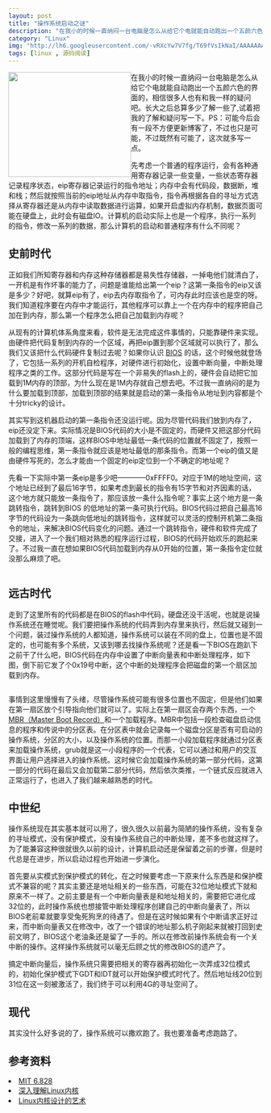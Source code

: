 ```yaml
---
layout: post
title: "操作系统启动之谜"
description: "在我小的时候一直纳闷一台电脑是怎么从给它个电就能自动跑出一个五颜六色的界面的，相信很多人也有和我一样的疑问吧。"
category: "Linux" 
img: "http://lh6.googleusercontent.com/-vRXcYw7V7fg/T69fVsIkNaI/AAAAAAAAAIw/Y3KgmC33VbI/s512/linux.jpg"
tags: [linux , 源码阅读]
---
```

<img src="http://lh6.googleusercontent.com/-vRXcYw7V7fg/T69fVsIkNaI/AAAAAAAAAIw/Y3KgmC33VbI/s512/linux.jpg" alt="" style="float:left;width:243px;height:208px">
<p>
	在我小的时候一直纳闷一台电脑是怎么从给它个电就能自动跑出一个五颜六色的界面的，相信很多人也有和我一样的疑问吧。长大之后总算多少了解一些了,试着把我的了解和疑问写一下。PS：可能今后会有一段不方便更新博客了，不过也只是可能，不过既然有可能了，这次就多写一点。
</p>
<p>
	先考虑一个普通的程序运行，会有各种通用寄存器记录一些变量，一些状态寄存器记录程序状态，eip寄存器记录运行的指令地址；内存中会有代码段，数据断，堆和栈；然后就按照当前的eip地址从内存中取指令，指令再根据各自的寻址方式选择从寄存器还是从内存中读取数据进行运算，如果开启虚拟内存机制，数据页面可能在硬盘上，此时会有磁盘IO。计算机的启动实际上也是一个程序，执行一系列的指令，修改一系列的数据，那么计算机的启动和普通程序有什么不同呢？
</p>
<h2>史前时代</h2>
<p>
	正如我们所知寄存器和内存这种存储器都是易失性存储器，一掉电他们就清白了，一开机是有作坏事的能力了，问题是谁能给出第一个eip？这第一条指令的eip又该是多少？好吧，就算eip有了，eip去内存取指令了，可内存此时应该也是空的呀。我们知道程序要在内存中才能运行，其他程序可以靠上一个在内存中的程序把自己加在到内存，那么第一个程序怎么把自己加载到内存呢？
</p>
<p>
	从现有的计算机体系角度来看，软件是无法完成这件事情的，只能靠硬件来实现。由硬件把代码复制到内存的一个区域，再把eip置到那个区域就可以执行了，那么我们又该把什么代码硬件复制过去呢？如果你认识 <a href="http://en.wikipedia.org/wiki/BIOS" target="_blank">BIOS</a> 的话，这个时候他就登场了，它包括一系列的开机自检程序，对硬件进行初始化，设置中断向量，中断处理程序之类的工作。这部分代码是写在一个非易失的flash上的，硬件会自动把它加载到1M内存的顶部，为什么现在是1M内存就自己想去吧。不过我一直纳闷的是为什么要加载到顶部，加载到顶部的结果就是启动的第一条指令从地址到内容都是个十分tricky的设计。
</p>
<p>
	其实写到这机器启动的第一条指令还没运行呢。因为尽管代码我们放到内存了，eip还没定下来。实际情况是BIOS代码的大小是不固定的，而硬件又把这部分代码加载到了内存的顶端，这样BIOS中地址最低一条代码的位置就不固定了，按照一般的编程思维，第一条指令就应该是地址最低的那条指令。而第一个eip的值又是由硬件写死的，怎么才能由一个固定的eip定位到一个不确定的地址呢？
</p>
<p>
	先看一下实际中第一条eip是多少吧————0xFFFF0。对应于1M的地址空间，这个地址已经到了最后16字节，如果考虑到最长的指令有15字节和对齐因素的话，这个地方就只能放一条指令了，那应该放一条什么指令呢？事实上这个地方是一条跳转指令，跳转到BIOS
	的低地址的第一条可执行代码。BIOS代码过把自己最高16字节的代码设为一条跳向低地址的跳转指令，这样就可以灵活的控制开机第二条指令的地址，来解决BIOS代码变化的问题。通过一个跳转指令，硬件和软件完成了交接，进入了一个我们相对熟悉的程序运行过程，BIOS的代码开始欢乐的跑起来了。不过我一直在想如果BIOS代码加载到内存从0开始的位置，第一条指令定位就没那么麻烦了吧。
</p>
<img src="http://lh4.googleusercontent.com/-766T21r0A10/T-25_JVG6II/AAAAAAAAAUU/PfkaxOlBjSE/s986/%25E5%2586%2585%25E5%25AD%2598.png" alt="">
<h2>远古时代</h2>
<p>
	走到了这里所有的代码都是在BIOS的flash中代码，硬盘还没干活呢，也就是说操作系统还在睡觉呢。我们要把操作系统的代码弄到内存里来执行，然后就又碰到一个问题，装过操作系统的人都知道，操作系统可以装在不同的盘上，位置也是不固定的，也可能有多个系统，又该到哪去找操作系统呢？还是看一下BIOS在跑趴下之前干了什么吧，BIOS代码在内存中设置了中断向量表和中断处理程序，如下图，倒下前它发了个0x19号中断，这个中断的处理程序会把磁盘的第一个扇区加载到内存。
</p>
<img src="http://lh3.googleusercontent.com/-Swu_F5tvfOU/T-25_B_hE5I/AAAAAAAAAUU/SAsjygjEZKc/s930/bios.png" alt="">
<p>
	事情到这里慢慢有了头绪，尽管操作系统可能有很多位置也不固定，但是他们如果在第一扇区放个引导指向他们就可以了。实际上在第一扇区会存两个东西，一个 <a href="http://en.wikipedia.org/wiki/Master_boot_record" target="_blank">MBR（Master Boot Record）</a>和一个加载程序。MBR中包括一段检查磁盘启动信息的程序和传说中的分区表。在分区表中就会记录每一个磁盘分区是否有可启动的操作系统，分区的大小，以及操作系统的位置。而那一小段加载程序就通过分区表来加载操作系统，grub就是这一小段程序的一个代表，它可以通过和用户的交互界面让用户选择进入的操作系统。这时候它会加载操作系统的第一部分代码，这第一部分的代码在最后又会加载第二部分代码，然后依次类推，一个链式反应就进入正常运行了，也进入了我们越来越熟悉的时代。
</p>
<h2>中世纪</h2>
<p>
	操作系统现在其实基本就可以用了，很久很久以前最为简陋的操作系统，没有复杂的寻址模式，没有保护模式，没有操作系统自己的中断处理，差不多也就这样了。为了能兼容这种很就很久以前的设计，计算机启动还是保留着之前的步骤，但是时代总是在进步，所以启动过程也开始进一步演化。
</p>
<p>
	首先要从实模式到保护模式的转化，在之时候要考虑一下原来什么东西是和保护模式不兼容的呢？其实主要还是地址相关的一些东西，可能在32位地址模式下就和原来不一样了。之前主要是有一个中断向量表是和地址相关的，需要把它进化成32位的，此时操作系统也想接管中断处理程序创建自己的中断向量表了，所以BIOS老前辈就要享受兔死狗烹的待遇了。但是在这时候如果有个中断请求正好过来，而中断向量表又在修改中，改了一个错误的地址那么机子刚起来就被打回到史前文明了，BIOS这个老油条还是留了一手的。所以在修改前操作系统会有一个关中断的操作。这样操作系统就可以毫无后顾之忧的修改BIOS的遗产了。
</p>
<p>
	搞定中断向量后，操作系统只需要把相关的寄存器再初始化一次弄成32位模式的，初始化保护模式下GDT和IDT就可以开始保护模式时代了。然后地址线20位到31位在这一刻被激活了，我们终于可以利用4G的寻址空间了。
</p>
<h2>现代</h2>
<p>
	其实没什么好多说的了，操作系统可以撒欢跑了。我也要准备考虑跑路了。
</p>
<h2>参考资料</h2>
<li><a href="http://pdos.csail.mit.edu/6.828/2011/labs/lab1/" target="_blank">MIT 6.828</a></li>
<li><a href="http://book.douban.com/subject/2287506/" target="_blank">深入理解Linux内核</a></li>
<li><a href="http://book.douban.com/subject/6433169/" target="_blank">Linux内核设计的艺术</a></li>
